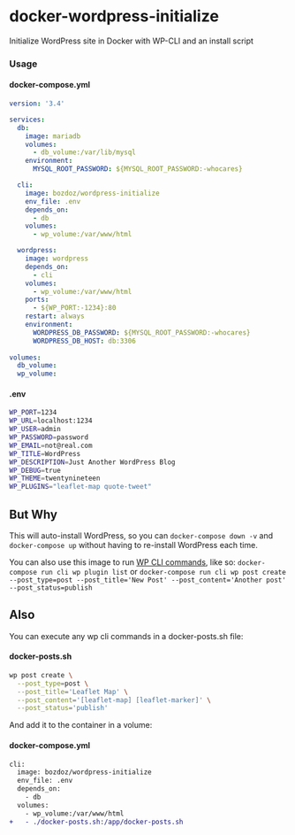 # docker-wordpress-initialize

Initialize WordPress site in Docker with WP-CLI and an install script

### Usage

#### docker-compose.yml

```yml
version: '3.4'

services:
  db:
    image: mariadb
    volumes:
      - db_volume:/var/lib/mysql
    environment:
      MYSQL_ROOT_PASSWORD: ${MYSQL_ROOT_PASSWORD:-whocares}

  cli:
    image: bozdoz/wordpress-initialize
    env_file: .env
    depends_on:
      - db
    volumes: 
      - wp_volume:/var/www/html

  wordpress:
    image: wordpress
    depends_on:
      - cli
    volumes:
      - wp_volume:/var/www/html
    ports:
      - ${WP_PORT:-1234}:80
    restart: always
    environment:
      WORDPRESS_DB_PASSWORD: ${MYSQL_ROOT_PASSWORD:-whocares}
      WORDPRESS_DB_HOST: db:3306
  
volumes:
  db_volume:
  wp_volume:
```

#### .env

```bash
WP_PORT=1234
WP_URL=localhost:1234
WP_USER=admin
WP_PASSWORD=password
WP_EMAIL=not@real.com
WP_TITLE=WordPress
WP_DESCRIPTION=Just Another WordPress Blog
WP_DEBUG=true
WP_THEME=twentynineteen
WP_PLUGINS="leaflet-map quote-tweet"
```

## But Why

This will auto-install WordPress, so you can `docker-compose down -v` and `docker-compose up` without having to re-install WordPress each time.

You can also use this image to run [WP CLI commands](https://wp-cli.org/), like so: `docker-compose run cli wp plugin list` or `docker-compose run cli wp post create --post_type=post --post_title='New Post' --post_content='Another post' --post_status=publish`

## Also

You can execute any wp cli commands in a docker-posts.sh file:

#### docker-posts.sh

```bash
wp post create \
  --post_type=post \
  --post_title='Leaflet Map' \
  --post_content='[leaflet-map] [leaflet-marker]' \
  --post_status='publish'
```

And add it to the container in a volume:

#### docker-compose.yml

```diff
cli:
  image: bozdoz/wordpress-initialize
  env_file: .env
  depends_on:
    - db
  volumes: 
    - wp_volume:/var/www/html
+   - ./docker-posts.sh:/app/docker-posts.sh
```
